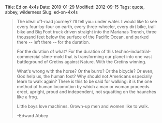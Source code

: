 Title: Ed on 4x4s
Date: 2010-01-29
Modified: 2012-09-15
Tags: quote, abbey, wilderness
Slug: ed-on-4x4s

<blockquote>The ideal off-road journey? I'll tell you: under water. I would like to see every four-by-four on earth, every three-wheeler, every dirt bike, trail bike and Big Foot truck driven straight into the Marianas Trench, three thousand feet below the surface of the Pacific Ocean, and parked there -- left there -- for the duration.

For the duration of what? For the duration of this techno-industrial-commercial slime-mold that is transforming our planet into one vast battleground of Cretins against Nature. With the Cretins winning.

What's wrong with the horse? Or the burro? Or the bicycle? Or even, God help us, the human foot? Why should not Americans especially learn to walk again? There is this to be said for walking: it is the one method of human locomotion by which a man or woman proceeds erect, upright, proud and independent, not squatting on the haunches like a frog.

Little boys love machines. Grown-up men and women like to walk.

-Edward Abbey</blockquote>
